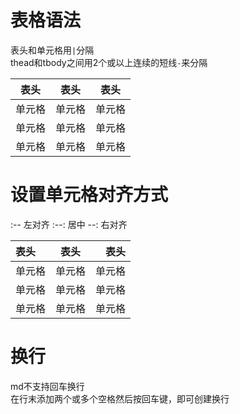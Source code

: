 # 表格语法
表头和单元格用`|`分隔  
thead和tbody之间用2个或以上连续的短线`-`来分隔

表头 | 表头 | 表头
-- | -- | --
单元格 | 单元格 | 单元格
单元格 | 单元格 | 单元格
单元格 | 单元格 | 单元格

# 设置单元格对齐方式
:-- 左对齐
:--: 居中
--: 右对齐

表头 | 表头 | 表头
:-- | :--: | --:
单元格 | 单元格 | 单元格
单元格 | 单元格 | 单元格
单元格 | 单元格 | 单元格

# 换行
md不支持回车换行  
在行末添加两个或多个空格然后按回车键，即可创建换行